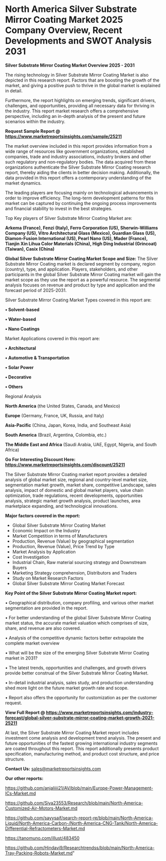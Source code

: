 # North America Silver Substrate Mirror Coating Market 2025 Company Overview, Recent Developments and SWOT Analysis 2031

<Strong> Silver Substrate Mirror Coating Market Overview 2025 - 2031</strong>

The rising technology in Silver Substrate Mirror Coating Market is also depicted in this research report. Factors that are boosting the growth of the market, and giving a positive push to thrive in the global market is explained in detail.

Furthermore, the report highlights on emerging trends, significant drivers, challenges, and opportunities, providing all necessary data for thriving in the industry. This report market research offers a comprehensive perspective, including an in-depth analysis of the present and future scenarios within the industry.

<strong>Request Sample Report @ <a href=https://www.marketreportsinsights.com/sample/25211>https://www.marketreportsinsights.com/sample/25211</a></strong>

The market overview included in this report provides information from a wide range of resources like government organizations, established companies, trade and industry associations, industry brokers and other such regulatory and non-regulatory bodies. The data acquired from these organizations authenticate the Silver Substrate Mirror Coating research report, thereby aiding the clients in better decision making. Additionally, the data provided in this report offers a contemporary understanding of the market dynamics.

The leading players are focusing mainly on technological advancements in order to improve efficiency. The long-term development patterns for this market can be captured by continuing the ongoing process improvements and financial stability to invest in the best strategies.

Top Key players of Silver Substrate Mirror Coating Market are:

<strong>Arkema (France), Fenzi (Italy), Ferro Corporation (US), Sherwin-Williams Company (US), Vitro Architectural Glass (Mexico), Guardian Glass (US), Diamon-Fusion International (US), Pearl Nano (US), Mader (France), Tianjin Xin Lihua Color Materials (China), High Ding Industrial (Grincoat) (Taiwan), Casix (China)</strong>

<strong><b>Global Silver Substrate Mirror Coating Market Scope and Size:</b></strong>
The Silver Substrate Mirror Coating market is declared segment by company, region (country), type, and application. Players, stakeholders, and other participants in the global Silver Substrate Mirror Coating market will gain the market scope as they use the report as a powerful resource. The segmental analysis focuses on revenue and product by type and application and the forecast period of 2025-2031.

Silver Substrate Mirror Coating Market Types covered in this report are:

<strong>• Solvent-based

• Water-based

• Nano Coatings</strong>

Market Applications covered in this report are:

<strong>• Architectural

• Automotive & Transportation

• Solar Power

• Decorative

• Others</strong> 

Regional Analysis

<strong>North America</strong> (the United States, Canada, and Mexico)

<strong>Europe</strong> (Germany, France, UK, Russia, and Italy)

<strong>Asia-Pacific</strong> (China, Japan, Korea, India, and Southeast Asia)

<strong>South America</strong> (Brazil, Argentina, Colombia, etc.)

<strong>The Middle East and Africa</strong> (Saudi Arabia, UAE, Egypt, Nigeria, and South Africa)

<strong>Go For Interesting Discount Here: <a href=https://www.marketreportsinsights.com/discount/25211>https://www.marketreportsinsights.com/discount/25211</a></strong>

The Silver Substrate Mirror Coating market report provides a detailed analysis of global market size, regional and country-level market size, segmentation market growth, market share, competitive Landscape, sales analysis, impact of domestic and global market players, value chain optimization, trade regulations, recent developments, opportunities analysis, strategic market growth analysis, product launches, area marketplace expanding, and technological innovations.

<strong><b>Major factors covered in the report:</b></strong>
<ul>
  <li>Global Silver Substrate Mirror Coating Market </li>
  <li>Economic Impact on the Industry</li>
  <li>Market Competition in terms of Manufacturers</li>
  <li>Production, Revenue (Value) by geographical segmentation</li>
  <li>Production, Revenue (Value), Price Trend by Type</li>
  <li>Market Analysis by Application</li>
  <li>Cost Investigation</li>
  <li>Industrial Chain, Raw material sourcing strategy and Downstream Buyers</li>
  <li>Marketing Strategy comprehension, Distributors and Traders</li>
  <li>Study on Market Research Factors</li>
  <li>Global Silver Substrate Mirror Coating Market Forecast</li>
</ul>

<strong><b>Key Point of the Silver Substrate Mirror Coating Market report:</b></strong>

• Geographical distribution, company profiling, and various other market segmentation are provided in the report.

• For better understanding of the global Silver Substrate Mirror Coating market status, the accurate market valuation which comprises of size, share, and revenue are also covered.

• Analysis of the competitive dynamic factors better extrapolate the complete market overview

• What will be the size of the emerging Silver Substrate Mirror Coating market in 2031?

• The latest trends, opportunities and challenges, and growth drivers provide better construal of the Silver Substrate Mirror Coating Market.

• In-detail industrial analysis, sales study, and production understanding shed more light on the future market growth rate and scope.

• Report also offers the opportunity for customization as per the customer request.

<strong><b>View Full Report @ <a href=https://www.marketreportsinsights.com/industry-forecast/global-silver-substrate-mirror-coating-market-growth-2021-25211>https://www.marketreportsinsights.com/industry-forecast/global-silver-substrate-mirror-coating-market-growth-2021-25211</a></b></strong>


At last, the Silver Substrate Mirror Coating Market report includes investment come analysis and development trend analysis. The present and future opportunities of the fastest growing international industry segments are coated throughout this report. This report additionally presents product specification, manufacturing method, and product cost structure, and price structure.

<strong>Contact Us:</strong>
sales@marketreportsinsights.com

<strong>Our other reports:</strong>

<a href=https://github.com/anjaliiii21/AV/blob/main/Europe-Power-Management-ICs-Market.md>https://github.com/anjaliiii21/AV/blob/main/Europe-Power-Management-ICs-Market.md</a>

<a href=https://github.com/Siya23553/Research/blob/main/North-America-Customized-Air-Motors-Market.md>https://github.com/Siya23553/Research/blob/main/North-America-Customized-Air-Motors-Market.md</a>

<a href=https://github.com/sayysaif/search-report-re/blob/main/North-America-Liquid/North-America-Carbon-/North-America-CNG-Tank/North-America-Differential-Refractometers-Market.md>https://github.com/sayysaif/search-report-re/blob/main/North-America-Liquid/North-America-Carbon-/North-America-CNG-Tank/North-America-Differential-Refractometers-Market.md</a>

<a href=https://tanomuno.com/illust/483450>https://tanomuno.com/illust/483450</a>

<a href=https://github.com/Hindavi9/Researchtrendss/blob/main/North-America-Tray-Packing-Robots-Market.md>https://github.com/Hindavi9/Researchtrendss/blob/main/North-America-Tray-Packing-Robots-Market.md</a>"
